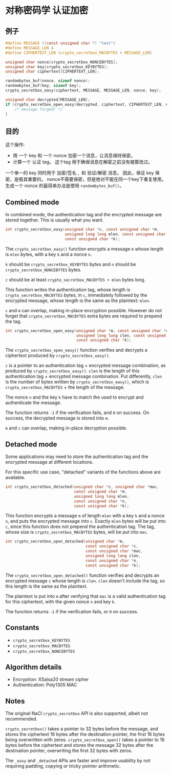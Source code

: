 # 对称密码学 认证加密

## 例子

```c
#define MESSAGE ((const unsigned char *) "test")
#define MESSAGE_LEN 4
#define CIPHERTEXT_LEN (crypto_secretbox_MACBYTES + MESSAGE_LEN)

unsigned char nonce[crypto_secretbox_NONCEBYTES];
unsigned char key[crypto_secretbox_KEYBYTES];
unsigned char ciphertext[CIPHERTEXT_LEN];

randombytes_buf(nonce, sizeof nonce);
randombytes_buf(key, sizeof key);
crypto_secretbox_easy(ciphertext, MESSAGE, MESSAGE_LEN, nonce, key);

unsigned char decrypted[MESSAGE_LEN];
if (crypto_secretbox_open_easy(decrypted, ciphertext, CIPHERTEXT_LEN, nonce, key) != 0) {
    /* message forged! */
}
```

## 目的

这个操作:
- 用 一个 key  和 一个 nonce 加密一个消息，让消息保持保密。
- 计算一个 认证 tag。 这个tag 用于确保消息在解密之前没有被篡改过。


一个单一的 key 同时用于 加密/签名 ,  和 验证/解密 消息。 因此，保证 key 保密，是极其重要的。
nonce不需要保密，但是绝对不能在同一个key下重复使用。生成一个 nonce 的最简单办法是使用 `randombytes_buf()`。


## Combined mode

In combined mode, the authentication tag and the encrypted message are stored together. This is usually what you want.

```c
int crypto_secretbox_easy(unsigned char *c, const unsigned char *m,
                          unsigned long long mlen, const unsigned char *n,
                          const unsigned char *k);
```

The `crypto_secretbox_easy()` function encrypts a message `m` whose length is `mlen` bytes, with a key `k` and a nonce `n`.

`k` should be `crypto_secretbox_KEYBYTES` bytes and `n` should be `crypto_secretbox_NONCEBYTES` bytes.

`c` should be at least `crypto_secretbox_MACBYTES + mlen` bytes long.

This function writes the authentication tag, whose length is `crypto_secretbox_MACBYTES` bytes, in `c`, immediately followed by the encrypted message, whose length is the same as the plaintext: `mlen`.

`c` and `m` can overlap, making in-place encryption possible. However do not forget that `crypto_secretbox_MACBYTES` extra bytes are required to prepend the tag.

```c
int crypto_secretbox_open_easy(unsigned char *m, const unsigned char *c,
                               unsigned long long clen, const unsigned char *n,
                               const unsigned char *k);
```

The `crypto_secretbox_open_easy()` function verifies and decrypts a ciphertext produced by `crypto_secretbox_easy()`.

`c` is a pointer to an authentication tag + encrypted message combination, as produced by `crypto_secretbox_easy()`.
`clen` is the length of this authentication tag + encrypted message combination. Put differently, `clen` is the number of bytes written by `crypto_secretbox_easy()`, which is `crypto_secretbox_MACBYTES` + the length of the message.

The nonce `n` and the key `k` have to match the used to encrypt and authenticate the message.

The function returns `-1` if the verification fails, and `0` on success.
On success, the decrypted message is stored into `m`.

`m` and `c` can overlap, making in-place decryption possible.

## Detached mode

Some applications may need to store the authentication tag and the encrypted message at different locations.

For this specific use case, "detached" variants of the functions above are available.

```c
int crypto_secretbox_detached(unsigned char *c, unsigned char *mac,
                              const unsigned char *m,
                              unsigned long long mlen,
                              const unsigned char *n,
                              const unsigned char *k);
```

This function encrypts a message `m` of length `mlen` with a key `k` and a nonce `n`, and puts the encrypted message into `c`.
Exactly `mlen` bytes will be put into `c`, since this function does not prepend the authentication tag.
The tag, whose size is `crypto_secretbox_MACBYTES` bytes, will be put into `mac`.

```c
int crypto_secretbox_open_detached(unsigned char *m,
                                   const unsigned char *c,
                                   const unsigned char *mac,
                                   unsigned long long clen,
                                   const unsigned char *n,
                                   const unsigned char *k);
```

The `crypto_secretbox_open_detached()` function verifies and decrypts an encrypted message `c` whose length is `clen`. `clen` doesn't include the tag, so this length is the same as the plaintext.

The plaintext is put into `m` after verifying that `mac` is a valid authentication tag for this ciphertext, with the given nonce `n` and key `k`.

The function returns `-1` if the verification fails, or `0` on success.

## Constants

- `crypto_secretbox_KEYBYTES`
- `crypto_secretbox_MACBYTES`
- `crypto_secretbox_NONCEBYTES`

## Algorithm details

- Encryption: XSalsa20 stream cipher
- Authentication: Poly1305 MAC

## Notes

The original NaCl `crypto_secretbox` API is also supported, albeit not recommended.

`crypto_secretbox()` takes a pointer to 32 bytes before the message, and stores the ciphertext 16 bytes after the destination pointer, the first 16 bytes being overwritten with zeros. `crypto_secretbox_open()` takes a pointer to 16 bytes before the ciphertext and stores the message 32 bytes after the destination pointer, overwriting the first 32 bytes with zeros.

The `_easy` and `_detached` APIs are faster and improve usability by not requiring padding, copying or tricky pointer arithmetic.
